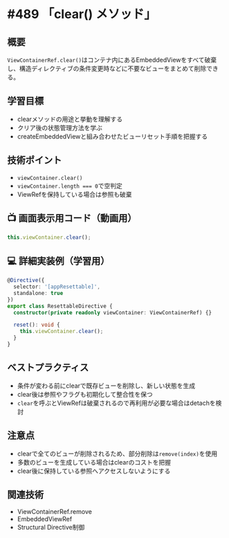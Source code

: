 # #489 「clear() メソッド」

## 概要
`ViewContainerRef.clear()`はコンテナ内にあるEmbeddedViewをすべて破棄し、構造ディレクティブの条件変更時などに不要なビューをまとめて削除できる。

## 学習目標
- clearメソッドの用途と挙動を理解する
- クリア後の状態管理方法を学ぶ
- createEmbeddedViewと組み合わせたビューリセット手順を把握する

## 技術ポイント
- `viewContainer.clear()`
- `viewContainer.length === 0`で空判定
- ViewRefを保持している場合は参照も破棄

## 📺 画面表示用コード（動画用）
```typescript
this.viewContainer.clear();
```

## 💻 詳細実装例（学習用）
```typescript
@Directive({
  selector: '[appResettable]',
  standalone: true
})
export class ResettableDirective {
  constructor(private readonly viewContainer: ViewContainerRef) {}

  reset(): void {
    this.viewContainer.clear();
  }
}
```

## ベストプラクティス
- 条件が変わる前にclearで既存ビューを削除し、新しい状態を生成
- clear後は参照やフラグも初期化して整合性を保つ
- `clear`を呼ぶとViewRefは破棄されるので再利用が必要な場合はdetachを検討

## 注意点
- clearで全てのビューが削除されるため、部分削除は`remove(index)`を使用
- 多数のビューを生成している場合はclearのコストを把握
- clear後に保持している参照へアクセスしないようにする

## 関連技術
- ViewContainerRef.remove
- EmbeddedViewRef
- Structural Directive制御

